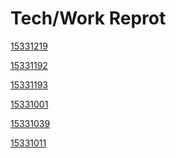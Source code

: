 # Tech/Work Reprot

[15331219]()

[15331192]()

[15331193]()

[15331001]()

[15331039]()

[15331011]()
